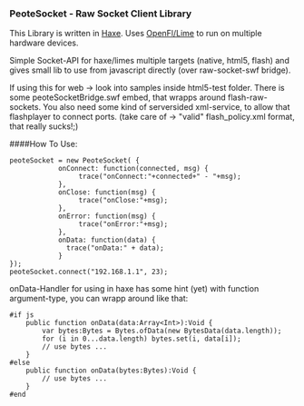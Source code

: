 ### PeoteSocket - Raw Socket Client Library

This Library is written in [Haxe](http://haxe.org). Uses [OpenFl/Lime](http://www.openfl.org/documentation/setup/install-haxe/)
to run on multiple hardware devices.

Simple Socket-API for haxe/limes multiple targets (native, html5, flash)
and gives small lib to use from javascript directly (over raw-socket-swf bridge).

If using this for web -> look into samples inside html5-test folder.
There is some peoteSocketBridge.swf embed, that wrapps around flash-raw-sockets.
You also need some kind of serversided xml-service, to allow
that flashplayer to connect ports. (take care of -> "valid" flash_policy.xml format,
that really sucks!;)

####How To Use:
```
peoteSocket = new PeoteSocket( {
			onConnect: function(connected, msg) {
				 trace("onConnect:"+connected+" - "+msg);
			},
			onClose: function(msg) {
				 trace("onClose:"+msg);
			},
			onError: function(msg) {
				 trace("onError:"+msg);
			},
			onData: function(data) {
			  trace("onData:" + data);
			}
});
peoteSocket.connect("192.168.1.1", 23);
```
onData-Handler for using in haxe has some hint (yet) with
function argument-type, you can wrapp around like that:
```
#if js
	public function onData(data:Array<Int>):Void {
		var bytes:Bytes = Bytes.ofData(new BytesData(data.length));
		for (i in 0...data.length) bytes.set(i, data[i]);
		// use bytes ...
	}
#else
	public function onData(bytes:Bytes):Void {
		// use bytes ...
	}
#end
```
